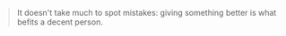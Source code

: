 ﻿
</details>

> It doesn't take much to spot mistakes: giving something better is what befits a decent person.

<!---
🌟⭐️✨
--->
